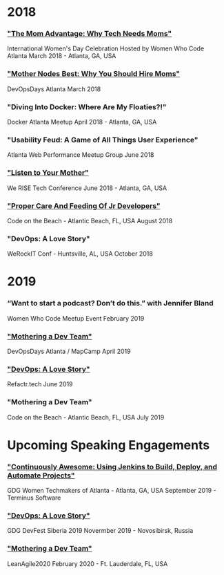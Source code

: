 # 2018

### ["The Mom Advantage: Why Tech Needs Moms"](https://youtu.be/WHheVF9d4Z8)
International Women's Day Celebration
Hosted by Women Who Code Atlanta
March 2018 - Atlanta, GA, USA

### ["Mother Nodes Best: Why You Should Hire Moms"](https://www.recallact.com/presentation/ignite-talks-0)
DevOpsDays Atlanta
March 2018

### "Diving Into Docker: Where Are My Floaties?!"
Docker Atlanta Meetup
April 2018 - Atlanta, GA, USA

### "Usability Feud: A Game of All Things User Experience"
Atlanta Web Performance Meetup Group
June 2018

### ["Listen to Your Mother"](https://www.recallact.com/presentation/listen-your-mother-why-tech-needs-moms)
We RISE Tech Conference
June 2018 - Atlanta, GA, USA

### ["Proper Care And Feeding Of Jr Developers"](https://youtu.be/dCjmdXhQE4A)
Code on the Beach - Atlantic Beach, FL, USA
August 2018

### "DevOps: A Love Story"
WeRockIT Conf - Huntsville, AL, USA
October 2018

# 2019

### “Want to start a podcast? Don’t do this.” with Jennifer Bland
Women Who Code Meetup Event
February 2019

### ["Mothering a Dev Team"](https://www.recallact.com/presentation/mothering-dev-team)
DevOpsDays Atlanta / MapCamp
April 2019

### ["DevOps: A Love Story"](https://www.recallact.com/presentation/devops-love-story)
Refactr.tech
June 2019

### "Mothering a Dev Team"
Code on the Beach - Atlantic Beach, FL, USA
July 2019


# Upcoming Speaking Engagements

### ["Continuously Awesome: Using Jenkins to Build, Deploy, and Automate Projects"](https://www.meetup.com/gdg-atlanta/events/cbwcpqyzmbhc/)
GDG Women Techmakers of Atlanta - Atlanta, GA, USA
September 2019 - Terminus Software

### ["DevOps: A Love Story"](https://gdg-siberia.com)
GDG DevFest Siberia 2019
Novermber 2019 - Novosibirsk, Russia

### ["Mothering a Dev Team"](http://leanagileus.com/)
LeanAgile2020
February 2020 - Ft. Lauderdale, FL, USA